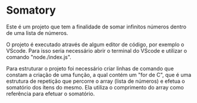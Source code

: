 # Somatory
Este é um projeto que tem a finalidade de somar infinitos números dentro de uma lista de números.

O projeto é executado através de algum  editor de código, por exemplo o VScode.
Para isso seria necessário abrir o terminal do VScode e utilizar o comando "node./index.js".

Para estruturar o projeto foi necessário criar linhas de comando que constam a criação de  uma função, a qual contém  um "for de C", que é uma estrutura de repetição que percorre o array (lista de números) e efetua o somatório dos ítens do mesmo. Ela utiliza o comprimento do array como referência para efetuar o somatório.



